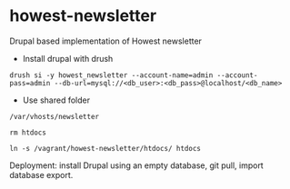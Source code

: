 howest-newsletter
=================

Drupal based implementation of Howest newsletter


* Install drupal with drush

```
drush si -y howest_newsletter --account-name=admin --account-pass=admin --db-url=mysql://<db_user>:<db_pass>@localhost/<db_name>
```

* Use shared folder

```
/var/vhosts/newsletter

rm htdocs

ln -s /vagrant/howest-newsletter/htdocs/ htdocs
```

Deployment: install Drupal using an empty database, git pull, import database export.



